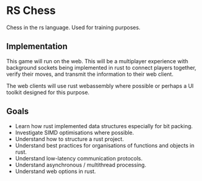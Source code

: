 # RS Chess

Chess in the rs language. Used for training purposes.

## Implementation
This game will run on the web. This will be a multiplayer experience with background sockets being implemented in rust to connect players together, verify their moves, and transmit the information to their web client.

The web clients will use rust webassembly where possible or perhaps a UI toolkit designed for this purpose.

## Goals

 - Learn how rust implemented data structures especially for bit packing.
 - Investigate SIMD optimisations where possible.
 - Understand how to structure a rust project.
 - Understand best practices for organisations of functions and objects in rust.
 - Understand low-latency communication protocols.
 - Understand asynchronous / multithread processing.
 - Understand web options in rust.

